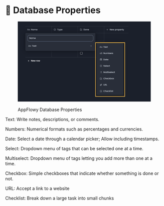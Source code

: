 # 🔢 Database Properties

<figure><img src="../../.gitbook/assets/image (10).png" alt=""><figcaption><p>AppFlowy Database Properties</p></figcaption></figure>

Text: Write notes, descriptions, or comments.

Numbers: Numerical formats such as percentages and currencies.

Date: Select a date through a calendar picker; Allow including timestamps.

Select: Dropdown menu of tags that can be selected one at a time.

Multiselect: Dropdown menu of tags letting you add more than one at a time.

Checkbox: Simple checkboxes that indicate whether something is done or not.

URL: Accept a link to a website

Checklist: Break down a large task into small chunks
